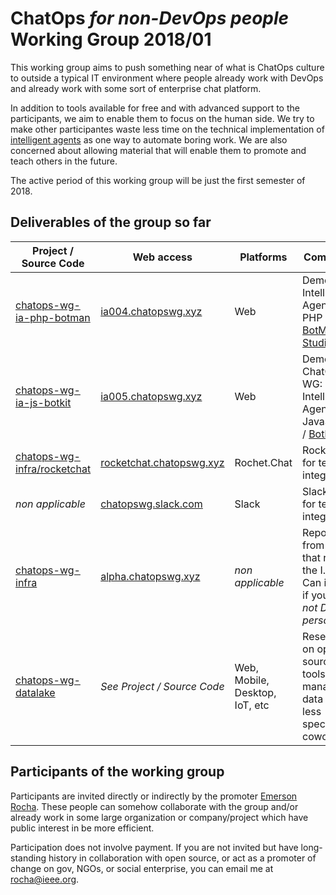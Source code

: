 # ChatOps _for non-DevOps people_ Working Group 2018/01
This working group aims to push something near of what is ChatOps culture to
outside a typical IT environment where people already work with DevOps and
already work with some sort of enterprise chat platform.

In addition to tools available for free and with advanced support to the
participants, we aim to enable them to focus on the human side. We try to make
other participantes waste less time on the technical implementation of
[intelligent agents](https://en.wikipedia.org/wiki/Intelligent_agent) as one
way to automate boring work. We are also concerned about allowing material
that will enable them to promote and teach others in the future.

The active period of this working group will be just the first semester of 2018.

<!--
This is a working group, whose participation is via individual invitation, and
the main subject is "ChatOps". 

Most of the participants are not typical developers using ChatOps in the IT
arena. And that's a good thing. I, [Emerson Rocha](https://github.com/fititnt),
believe that pushing this culture of automation into other areas and making
people more productive, and having more time and freedom to do more creative
tasks.

If there is no explicit extension, the active
deadline is during the first half of 2018.

The group is fostered by [Emerson Rocha](https://github.com/fititnt).
-->

<!--
## Links about ChatOps

- [Awesome ChatOps](https://github.com/exAspArk/awesome-chatops)

## Access to resources
Here is the list [spreadsheet with full list of accounts & passwords](https://docs.google.com/spreadsheets/d/1yL6jVp_JYHHcpK-ZkAbyfC5xwml16kbxhq5WQipw2jw)

-->

## Deliverables of the group so far

| Project / Source Code | Web access |      Platforms     |   Comments  |
| --------------------- | ---------- | ------------------ | ----------- |
| [chatops-wg-ia-php-botman](https://github.com/fititnt/chatops-wg-ia-php-botman) | [ia004.chatopswg.xyz](https://ia004.chatopswg.xyz) | Web | Demo Intelligent Agent with PHP / [BotMan Studio](https://github.com/botman/studio) |
| [chatops-wg-ia-js-botkit](https://github.com/fititnt/chatops-wg-ia-js-botkit) | [ia005.chatopswg.xyz](https://ia005.chatopswg.xyz) | Web | Demo ChatOps WG: Intelligent Agent with JavaScript / [Botkit](https://github.com/howdyai/botkit) |
| [chatops-wg-infra/rocketchat](https://github.com/fititnt/chatops-wg-infra/tree/master/containers/chatopswg/rocketchat) | [rocketchat.chatopswg.xyz](https://rocketchat.chatopswg.xyz) | Rochet.Chat | Rocket.chat for testing integrations |
| _non applicable_ | [chatopswg.slack.com](https://chatopswg.slack.com) | Slack | Slack team for testing integrations |
| [chatops-wg-infra](https://github.com/fititnt/chatops-wg-infra) | [alpha.chatopswg.xyz](https://alpha.chatopswg.xyz) | _non applicable_ | Repository from VM that runs the I.A.s. Can ignore if you are _not DevOps person_ |
| [chatops-wg-datalake](https://github.com/fititnt/chatops-wg-datalake) | _See Project / Source Code_ | Web, Mobile, Desktop, IoT, etc | Research on open source tools to manage data by less specialized coworkers |


## Participants of the working group
Participants are invited directly or indirectly by the promoter [Emerson Rocha](https://github.com/fititnt).
These people can somehow collaborate with the group and/or already work in
some large organization or company/project which have public interest in be
more efficient.

Participation does not involve payment. If you are not invited but have
long-standing history in collaboration with open source, or act as a promoter
of change on gov, NGOs, or social enterprise, you can email me at
rocha@ieee.org.
